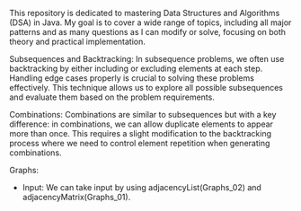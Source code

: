 This repository is dedicated to mastering Data Structures and Algorithms (DSA) in Java. My goal is to cover a wide range of topics, including all major patterns and as many questions as I can modify or solve, focusing on both theory and practical implementation.

Subsequences and Backtracking:
In subsequence problems, we often use backtracking by either including or excluding elements at each step. Handling edge cases properly is crucial to solving these problems effectively. This technique allows us to explore all possible subsequences and evaluate them based on the problem requirements.

Combinations:
Combinations are similar to subsequences but with a key difference: in combinations, we can allow duplicate elements to appear more than once. This requires a slight modification to the backtracking process where we need to control element repetition when generating combinations.

Graphs:
- Input: We can take input by using adjacencyList(Graphs_02) and adjacencyMatrix(Graphs_01).

